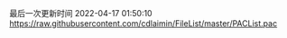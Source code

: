 最后一次更新时间 2022-04-17 01:50:10
https://raw.githubusercontent.com/cdlaimin/FileList/master/PACList.pac

